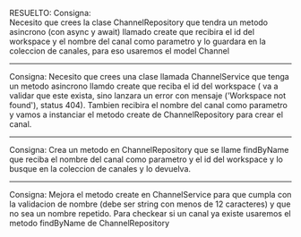 RESUELTO: 
Consigna:  
Necesito que crees la clase ChannelRepository que tendra un metodo asincrono (con async y await) llamado create que recibira el id del workspace y el nombre del canal como parametro y lo guardara en la coleccion de canales, para eso usaremos el model Channel

---

Consigna: 
Necesito que crees una clase llamada ChannelService que tenga un metodo asincrono llamdo create que reciba el id del workspace ( va a validar que este exista, sino lanzara un error con mensaje ('Workspace not found'), status 404). Tambien recibira el nombre del canal como parametro y vamos a instanciar el metodo create de ChannelRepository para crear el canal.

---

Consigna: Crea un metodo en ChannelRepository que se llame findByName que reciba el nombre del canal como parametro y el id del workspace y lo busque en la coleccion de canales y lo devuelva.

---

Consigna: Mejora el metodo create en ChannelService para que cumpla con la validacion de nombre (debe ser string con menos de 12 caracteres) y que no sea un nombre repetido. Para checkear si un canal ya existe usaremos el metodo findByName de ChannelRepository